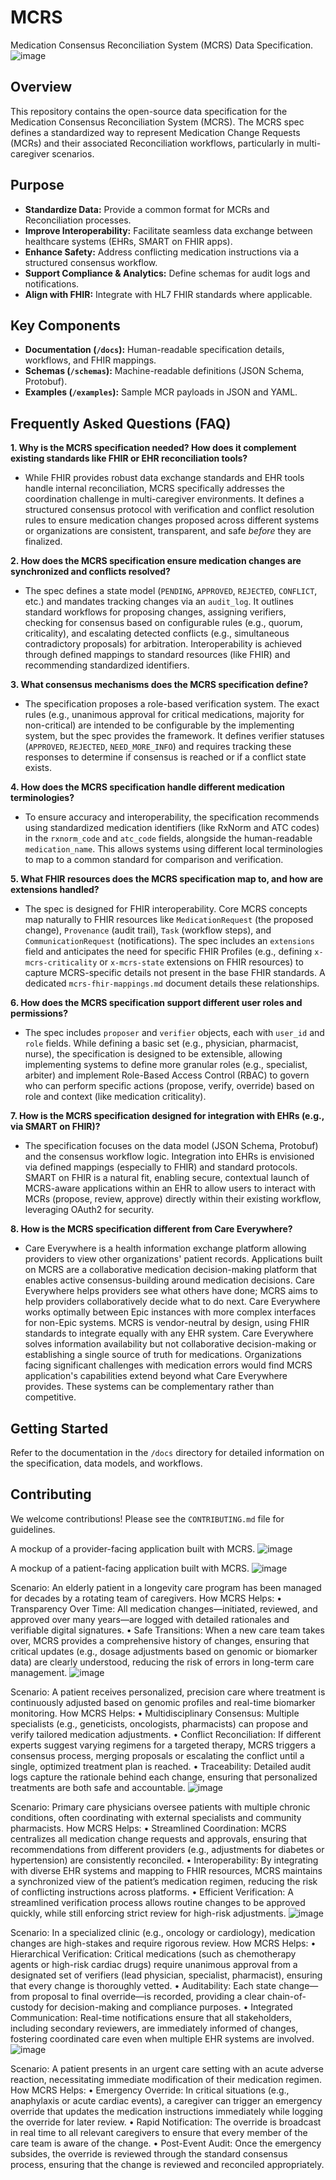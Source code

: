 # MCRS
Medication Consensus Reconciliation System (MCRS) Data Specification.
![image](https://github.com/user-attachments/assets/6ea4d18e-2f68-4999-a98f-9b6a68586a8e)


## Overview

This repository contains the open-source data specification for the Medication Consensus Reconciliation System (MCRS). The MCRS spec defines a standardized way to represent Medication Change Requests (MCRs) and their associated Reconciliation workflows, particularly in multi-caregiver scenarios.

## Purpose

*   **Standardize Data:** Provide a common format for MCRs and Reconciliation processes.
*   **Improve Interoperability:** Facilitate seamless data exchange between healthcare systems (EHRs, SMART on FHIR apps).
*   **Enhance Safety:** Address conflicting medication instructions via a structured consensus workflow.
*   **Support Compliance & Analytics:** Define schemas for audit logs and notifications.
*   **Align with FHIR:** Integrate with HL7 FHIR standards where applicable.

## Key Components

*   **Documentation (`/docs`):** Human-readable specification details, workflows, and FHIR mappings.
*   **Schemas (`/schemas`):** Machine-readable definitions (JSON Schema, Protobuf).
*   **Examples (`/examples`):** Sample MCR payloads in JSON and YAML.



## Frequently Asked Questions (FAQ)

**1. Why is the MCRS specification needed? How does it complement existing standards like FHIR or EHR reconciliation tools?**
   - While FHIR provides robust data exchange standards and EHR tools handle internal reconciliation, MCRS specifically addresses the coordination challenge in multi-caregiver environments. It defines a structured consensus protocol with verification and conflict resolution rules to ensure medication changes proposed across different systems or organizations are consistent, transparent, and safe *before* they are finalized.

**2. How does the MCRS specification ensure medication changes are synchronized and conflicts resolved?**
   - The spec defines a state model (`PENDING`, `APPROVED`, `REJECTED`, `CONFLICT`, etc.) and mandates tracking changes via an `audit_log`. It outlines standard workflows for proposing changes, assigning verifiers, checking for consensus based on configurable rules (e.g., quorum, criticality), and escalating detected conflicts (e.g., simultaneous contradictory proposals) for arbitration. Interoperability is achieved through defined mappings to standard resources (like FHIR) and recommending standardized identifiers.

**3. What consensus mechanisms does the MCRS specification define?**
   - The specification proposes a role-based verification system. The exact rules (e.g., unanimous approval for critical medications, majority for non-critical) are intended to be configurable by the implementing system, but the spec provides the framework. It defines verifier statuses (`APPROVED`, `REJECTED`, `NEED_MORE_INFO`) and requires tracking these responses to determine if consensus is reached or if a conflict state exists.

**4. How does the MCRS specification handle different medication terminologies?**
   - To ensure accuracy and interoperability, the specification recommends using standardized medication identifiers (like RxNorm and ATC codes) in the `rxnorm_code` and `atc_code` fields, alongside the human-readable `medication_name`. This allows systems using different local terminologies to map to a common standard for comparison and verification.

**5. What FHIR resources does the MCRS specification map to, and how are extensions handled?**
   - The spec is designed for FHIR interoperability. Core MCRS concepts map naturally to FHIR resources like `MedicationRequest` (the proposed change), `Provenance` (audit trail), `Task` (workflow steps), and `CommunicationRequest` (notifications). The spec includes an `extensions` field and anticipates the need for specific FHIR Profiles (e.g., defining `x-mcrs-criticality` or `x-mcrs-state` extensions on FHIR resources) to capture MCRS-specific details not present in the base FHIR standards. A dedicated `mcrs-fhir-mappings.md` document details these relationships.

**6. How does the MCRS specification support different user roles and permissions?**
   - The spec includes `proposer` and `verifier` objects, each with `user_id` and `role` fields. While defining a basic set (e.g., physician, pharmacist, nurse), the specification is designed to be extensible, allowing implementing systems to define more granular roles (e.g., specialist, arbiter) and implement Role-Based Access Control (RBAC) to govern who can perform specific actions (propose, verify, override) based on role and context (like medication criticality).

**7. How is the MCRS specification designed for integration with EHRs (e.g., via SMART on FHIR)?**
   - The specification focuses on the data model (JSON Schema, Protobuf) and the consensus workflow logic. Integration into EHRs is envisioned via defined mappings (especially to FHIR) and standard protocols. SMART on FHIR is a natural fit, enabling secure, contextual launch of MCRS-aware applications within an EHR to allow users to interact with MCRs (propose, review, approve) directly within their existing workflow, leveraging OAuth2 for security.

**8. How is the MCRS specification different from Care Everywhere?**
   - Care Everywhere is a health information exchange platform allowing providers to view other organizations' patient records. Applications built on MCRS are a collaborative medication decision-making platform that enables active consensus-building around medication decisions. Care Everywhere helps providers see what others have done; MCRS aims to help providers collaboratively decide what to do next. Care Everywhere works optimally between Epic instances with more complex interfaces for non-Epic systems. MCRS is vendor-neutral by design, using FHIR standards to integrate equally with any EHR system. Care Everywhere solves information availability but not collaborative decision-making or establishing a single source of truth for medications. Organizations facing significant challenges with medication errors would find MCRS application's capabilities extend beyond what Care Everywhere provides. These systems can be complementary rather than competitive.

## Getting Started

Refer to the documentation in the `/docs` directory for detailed information on the specification, data models, and workflows.

## Contributing

We welcome contributions! Please see the `CONTRIBUTING.md` file for guidelines.

A mockup of a provider-facing application built with MCRS.
![image](https://github.com/user-attachments/assets/b2475522-72b0-4bc3-987b-d0ceb4d9de64)

A mockup of a patient-facing application built with MCRS.
![image](https://github.com/user-attachments/assets/01f608ac-e022-4ce5-862c-b274313350ce)

Scenario:
An elderly patient in a longevity care program has been managed for decades by a rotating team of caregivers.
How MCRS Helps:
	•	Transparency Over Time: All medication changes—initiated, reviewed, and approved over many years—are logged with detailed rationales and verifiable digital signatures.
	•	Safe Transitions: When a new care team takes over, MCRS provides a comprehensive history of changes, ensuring that critical updates (e.g., dosage adjustments based on genomic or biomarker data) are clearly understood, reducing the risk of errors in long-term care management.
![image](https://github.com/user-attachments/assets/53b70fca-926e-4953-9f30-bef54c0d9361)

Scenario:
A patient receives personalized, precision care where treatment is continuously adjusted based on genomic profiles and real-time biomarker monitoring.
How MCRS Helps:
	•	Multidisciplinary Consensus: Multiple specialists (e.g., geneticists, oncologists, pharmacists) can propose and verify tailored medication adjustments.
	•	Conflict Reconciliation: If different experts suggest varying regimens for a targeted therapy, MCRS triggers a consensus process, merging proposals or escalating the conflict until a single, optimized treatment plan is reached.
	•	Traceability: Detailed audit logs capture the rationale behind each change, ensuring that personalized treatments are both safe and accountable.
![image](https://github.com/user-attachments/assets/7c5dc32a-f599-4062-a07a-b1013f4372d7)

Scenario:
Primary care physicians oversee patients with multiple chronic conditions, often coordinating with external specialists and community pharmacists.
How MCRS Helps:
	•	Streamlined Coordination: MCRS centralizes all medication change requests and approvals, ensuring that recommendations from different providers (e.g., adjustments for diabetes or hypertension) are consistently reconciled.
	•	Interoperability: By integrating with diverse EHR systems and mapping to FHIR resources, MCRS maintains a synchronized view of the patient’s medication regimen, reducing the risk of conflicting instructions across platforms.
	•	Efficient Verification: A streamlined verification process allows routine changes to be approved quickly, while still enforcing strict review for high-risk adjustments.
![image](https://github.com/user-attachments/assets/084584c5-af2f-436d-aef9-f951dd8ca086)

Scenario:
In a specialized clinic (e.g., oncology or cardiology), medication changes are high-stakes and require rigorous review.
How MCRS Helps:
	•	Hierarchical Verification: Critical medications (such as chemotherapy agents or high-risk cardiac drugs) require unanimous approval from a designated set of verifiers (lead physician, specialist, pharmacist), ensuring that every change is thoroughly vetted.
	•	Auditability: Each state change—from proposal to final override—is recorded, providing a clear chain-of-custody for decision-making and compliance purposes.
	•	Integrated Communication: Real-time notifications ensure that all stakeholders, including secondary reviewers, are immediately informed of changes, fostering coordinated care even when multiple EHR systems are involved.
![image](https://github.com/user-attachments/assets/336982cf-d852-4cb6-b300-cccc5706a0a9)

Scenario:
A patient presents in an urgent care setting with an acute adverse reaction, necessitating immediate modification of their medication regimen.
How MCRS Helps:
	•	Emergency Override: In critical situations (e.g., anaphylaxis or acute cardiac events), a caregiver can trigger an emergency override that updates the medication instructions immediately while logging the override for later review.
	•	Rapid Notification: The override is broadcast in real time to all relevant caregivers to ensure that every member of the care team is aware of the change.
	•	Post-Event Audit: Once the emergency subsides, the override is reviewed through the standard consensus process, ensuring that the change is reviewed and reconciled appropriately.
